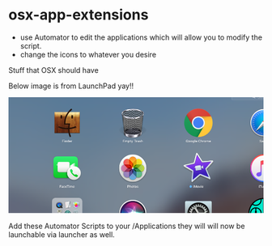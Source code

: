 osx-app-extensions
==================
- use Automator to edit the applications which will allow you to modify the script.
- change the icons to whatever you desire

Stuff that OSX should have

Below image is from LaunchPad yay!!

![](./images/app_icons.png)


Add these Automator Scripts to your /Applications they will will now be launchable via launcher as well.
